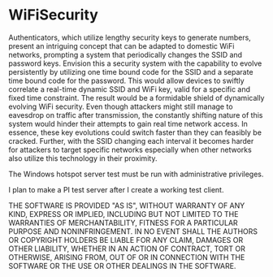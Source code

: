 # WiFiSecurity

Authenticators, which utilize lengthy security keys to generate numbers, present an intriguing concept that can be adapted to domestic WiFi networks, prompting a system that periodically changes the SSID and password keys. Envision this a security system with the capability to evolve persistently by utilizing one time bound code for the SSID and a separate time bound code for the password. This would allow devices to swiftly correlate a real-time dynamic SSID and WiFi key, valid for a specific and fixed time constraint. The result would be a formidable shield of dynamically evolving WiFi security. Even though attackers might still manage to eavesdrop on traffic after transmission, the constantly shifting nature of this system would hinder their attempts to gain real time network access. In essence, these key evolutions could switch faster than they can feasibly be cracked. Further, with the SSID changing each interval it becomes harder for attackers to target specific networks especially when other networks also utilize this technology in their proximity.

The Windows hotspot server test must be run with administrative privileges.

I plan to make a PI test server after I create a working test client.

THE SOFTWARE IS PROVIDED "AS IS", WITHOUT WARRANTY OF ANY KIND, EXPRESS OR
IMPLIED, INCLUDING BUT NOT LIMITED TO THE WARRANTIES OF MERCHANTABILITY,
FITNESS FOR A PARTICULAR PURPOSE AND NONINFRINGEMENT. IN NO EVENT SHALL THE
AUTHORS OR COPYRIGHT HOLDERS BE LIABLE FOR ANY CLAIM, DAMAGES OR OTHER
LIABILITY, WHETHER IN AN ACTION OF CONTRACT, TORT OR OTHERWISE, ARISING FROM,
OUT OF OR IN CONNECTION WITH THE SOFTWARE OR THE USE OR OTHER DEALINGS IN THE
SOFTWARE.
